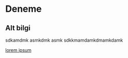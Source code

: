 # Deneme

## Alt bilgi

sdkamdmk asmkdmk asmk
sdkkmamdamkdmamkdamk

[lorem ipsum](http://google.com)